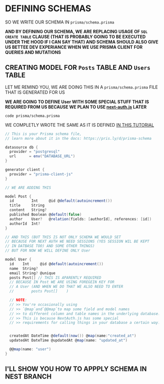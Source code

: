 # DEFINING SCHEMAS

SO WE WRITE OUR SCHEMA IN `prisma/schema.prisma`

**AND BY DEFINING OUR SCHEMA, WE ARE REPLACING USAGE OF `SQL` `CREATE TABLE` CLAUSE (THAT IS PROBABLY GOING TO BE EXECUTED UNDER THE HOOD IF I CAN SAY THAT) AND SCHEMA SHOULD ALSO GIVE US BETTEE DEV EXPERIANCE WHEN WE USE PRISMA CLIENT FOR QUERIES AND MUTATIONS**

## CREATING MODEL FOR `Posts` TABLE AND `Users` TABLE

LET ME REMIND YOU, WE ARE DOING THIS IN A `prisma/schema.prisma` FILE THAT IS GENERATED FOR US

**WE ARE GOING TO DEFINE User WITH SOME SPECIAL STUFF THAT IS REQUIRED FROM US BECAUSE WE PLAN TO USE [next-auth.js](https://next-auth.js.org/) LATER**

```
code prisma/schema.prisma
```

WE COMPLETLY WROTE THE SAME AS IT IS DEFINED [IN THIS TUTORIAL](https://vercel.com/guides/nextjs-prisma-postgres#step-3.-create-your-database-schema-with-prisma)

```c#
// This is your Prisma schema file,
// learn more about it in the docs: https://pris.ly/d/prisma-schema

datasource db {
  provider = "postgresql"
  url      = env("DATABASE_URL")
}

generator client {
  provider = "prisma-client-js"
}

// WE ARE ADDING THIS

model Post {
  id        Int     @id @default(autoincrement())
  title     String
  content   String?
  published Boolean @default(false)
  author    User?   @relation(fields: [authorId], references: [id])
  authorId  Int?
}

// AND THIS (BUT THIS IS NOT ONLY SCHEMA WE WOULD SET
// BECAUSE FOR NEXT AUTH WE NEED SESSIONS (YES SESSION WIL BE KEPT
// IN DATBASE TOO) AND SOME OTHER THINGS)
// BUT FOR NOW WE WILL DEFINE ONLY User

model User {
  id    Int     @id @default(autoincrement())
  name  String?
  email String? @unique
  posts Post[] // THIS IS APARENTLY REQUIRED
  // BECAUSE IN Post WE ARE USING FOREGEIN KEY FOR
  // A User (AND WHEN WE DO THAT WE ALSO NEED TO ENTER
  //        posts Post[]    )

  // NOTE: 
  // >> You're occasionally using
  // >> `@map`and`@@map`to map some field and model names
  // >> to different column and table names in the underlying database.
  // >> This is because NextAuth.js has some special
  // >> requirements for calling things in your database a certain way.


  createdAt DateTime @default(now()) @map(name:"created_at")
  updatedAt DateTime @updatedAt @map(name: "updated_at")

  @@map(name: "user")
}
```

## I'LL SHOW YOU HOW TO APPPLY SCHEMA IN NEST BRANCH